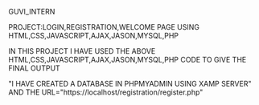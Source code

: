 GUVI_INTERN 

PROJECT:LOGIN,REGISTRATION,WELCOME PAGE USING HTML,CSS,JAVASCRIPT,AJAX,JASON,MYSQL,PHP 

IN THIS PROJECT I HAVE USED THE ABOVE HTML,CSS,JAVASCRIPT,AJAX,JASON,MYSQL,PHP CODE TO GIVE THE FINAL OUTPUT


"I HAVE CREATED A DATABASE IN PHPMYADMIN USING XAMP SERVER" AND THE URL="https://localhost/registration/register.php"

